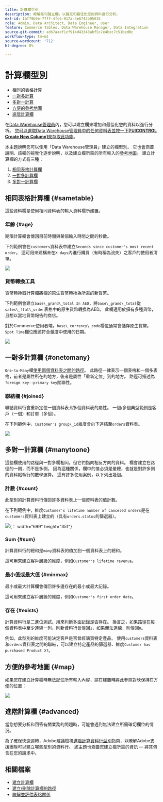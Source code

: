 ```yaml
---
title: 計算欄型別
description: 瞭解如何建立欄，以擴充和最佳化您的資料進行分析。
exl-id: 1af79b9e-77ff-4fc6-917a-4e6743b95035
role: Admin, Data Architect, Data Engineer, User
feature: Commerce Tables, Data Warehouse Manager, Data Integration
source-git-commit: adb7aaef1cf914d43348abf5c7e4bec7c51bed0c
workflow-type: tm+mt
source-wordcount: '712'
ht-degree: 0%

---
```


# 計算欄型別

* [相同的表格計算](#sametable)
* [一對多計算](#onetomany)
* [多對一計算](#manytoone)
* [方便的參考地圖](#map)
* [進階計算欄](#advanced)

在[Data Warehouse管理員](../data-warehouse-mgr/tour-dwm.md)內，您可以建立欄來增加和最佳化您的資料以進行分析。 [您可以選取Data Warehouse管理員中的任何資料表並按一下&#x200B;**[!UICONTROL Create New Column]**&#x200B;來存取此功能](../data-warehouse-mgr/creating-calculated-columns.md)。

本主題說明您可以使用「Data Warehouse管理員」建立的欄型別。 它也會涵蓋說明、該欄的視覺化逐步說明，以及建立欄所需的所有輸入的[參考地圖](#map)。 建立計算欄的方式有三種：

1. [相同表格計算欄](#sametable)
1. [一對多計算欄](#onetomany)
1. [多對一計算欄](#manytoone)

## 相同表格計算欄 {#sametable}

這些資料欄是使用相同資料表的輸入資料欄所建置。

### 年齡 {#age}

期限計算欄會傳回目前時間與某個輸入時間之間的秒數。

下列範例會在`customers`資料表中建立`Seconds since customer's most recent order`。 這可用來建構未在`X days`內進行購買（有時稱為流失）之客戶的使用者清單。

![](../../assets/age.gif)

### 貨幣轉換工具

貨幣轉換器計算欄將欄的原生貨幣轉換為所需的新貨幣。

下列範例會建立`base\_grand\_total In AED`，將`base\_grand\_total`從`sales\_flat\_order`表格中的原生貨幣轉換為AED。 此欄適用於擁有多種貨幣，且想以當地貨幣報告的商店。

對於Commerce使用者端，`base\_currency\_code`欄位通常會儲存原生貨幣。 `Spot Time`欄位應該符合量度中使用的日期。

![](../../assets/currency_converter.png)

## 一對多計算欄 {#onetomany}

`One-to-Many`欄[使用兩個資料表之間的路徑](../../data-analyst/data-warehouse-mgr/create-paths-calc-columns.md)。 此路徑一律表示一個表格和一個多表格，前者是屬性所在的地方，後者是屬性「重新定位」到的地方。 路徑可描述為`foreign key--primary key`關聯性。

### 聯結欄 {#joined}

聯結資料行會重新定位一個資料表&#x200B;*到*&#x200B;多個資料表的屬性。 一個/多個典型範例是客戶（一個）和訂單（多個）。

在下列範例中，`Customer's group\_id`維度會向下連結至`orders`資料表。

![](../../assets/joined_column.gif)

## 多對一計算欄 {#manytoone}

這些欄使用的路徑與一對多欄相同，但它們指向相反方向的資料。 欄會建立在路徑的一側，而不是多側。 因為這種關係，欄中的值必須是彙總，也就是對許多側的資料點執行的數學運算。 這有許多使用案例，以下列出幾個。

### 計數 {#count}

此型別的計算資料行傳回許多資料表&#x200B;*上*&#x200B;一個資料表的值計數。

在下列範例中，維度`Customer's lifetime number of canceled orders`是在`customers`資料表上建立的（具有`orders.status`的篩選器）。

![](../../assets/many_to_one.gif){： width=&quot;699&quot; height=&quot;351&quot;}

### Sum {#sum}

計算資料行的總和是`many`資料表的值加到一個資料表上的總和。

這可用來建立客戶層級的維度，例如`Customer's lifetime revenue`。

### 最小值或最大值 {#minmax}

最小或最大計算欄會傳回許多邊存在的最小或最大記錄。

這可用來建立客戶層級的維度，例如`Customer's first order date`。

### 存在 {#exists}

計算資料行是二進位測試，用來判斷多面記錄是否存在。 換言之，如果路徑在每個資料表中至少連線一列，則新資料行會傳回`1`，如果無法連線，則傳回`0`。

例如，此型別的維度可能決定客戶是否曾經購買特定產品。 使用`customers`資料表和`orders`資料表之間的聯結，可以建立特定產品的篩選器、維度`Customer has purchased Product X?`。

## 方便的參考地圖 {#map}

如果您在建立計算欄時無法記住所有輸入內容，請在建置時將此參照對映保持在方便的位置：

![](../../assets/merged_reference_map.png)

## 進階計算欄 {#advanced}

當您想要分析和回答有關業務的問題時，可能會遇到無法建立所需確切欄位的情況。

為了確保快速週轉，Adobe建議檢視[進階計算資料行型別](../../data-analyst/data-warehouse-mgr/adv-calc-columns.md)指南，以瞭解Adobe支援團隊可以建立哪些型別的資料行。 該主題也涵蓋您建立欄所需的資訊 — 將其包含在您的請求中。

## 相關檔案

* [建立計算欄](../../data-analyst/data-warehouse-mgr/creating-calculated-columns.md)
* [建立/刪除計算欄的路徑](../../data-analyst/data-warehouse-mgr/create-paths-calc-columns.md)
* [瞭解並評估表格關係](../../data-analyst/data-warehouse-mgr/table-relationships.md)
